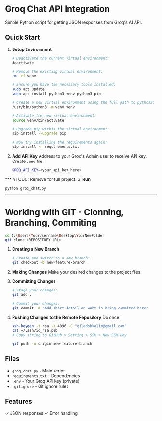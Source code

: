 # Groq Chat API Integration

Simple Python script for getting JSON responses from Groq's AI API.

## Quick Start

1. **Setup Environment**
   ```bash
   # Deactivate the current virtual environment:
   deactivate

   # Remove the existing virtual environment:
   rm -rf venv

   # Ensure you have the necessary tools installed:
   sudo apt update
   sudo apt install python3-venv python3-pip

   # Create a new virtual environment using the full path to python3:
   /usr/bin/python3 -m venv venv

   # Activate the new virtual environment:
   source venv/bin/activate

   # Upgrade pip within the virtual environment:
   pip install --upgrade pip

   # Now try installing the requirements again:
   pip install -r requirements.txt
   ```

2. **Add API Key**
   Address to your Groq's Admin user to receive API key.
Create `.env` file:
   ```bash
   GROQ_API_KEY=<your_api_key_here>
   ```

*** //TODO: Remove for full project.
3. **Run**
   ```bash
   python groq_chat.py
   ```
***



   # Working with GIT - Clonning, Branching, Commiting
   ```bash
   cd C:\Users\YourUsername\Desktop\YourNewFolder
   git clone <REPOSETOEY_URL>
   ```
   1. **Creating a New Branch**
      ```bash
      # Create and switch to a new branch:
      git checkout -b new-feature-branch
      ```
   
   2. **Making Changes**
      Make your desired changes to the project files.
   
   3. **Committing Changes**
      ```bash
      # Stage your changes:
      git add .
      ```
      ```bash
      # Commit your changes:
      git commit -m "Add short detail on waht is being commited here"
      ```
   4. **Pushing Changes to the Remote Repository**
      Do once: 
      ```bash
      ssh-keygen -t rsa -b 4096 -C "giladshkalim@gmail.com"
      cat ~/.ssh/id_rsa.pub
      # Copy string to GitHub > Setting > SSH > New SSH Key
      ```
   
      ```bash
      git push -u origin new-feature-branch
      ```


      
## Files
- `groq_chat.py` - Main script
- `requirements.txt` - Dependencies
- `.env` - Your Groq API key (private)
- `.gitignore` - Git ignore rules

## Features
✓ JSON responses
✓ Error handling
